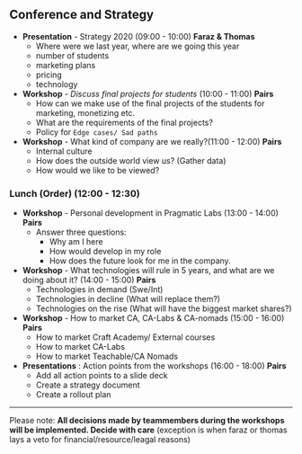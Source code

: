 ## **Conference and Strategy**

 - **Presentation** - Strategy 2020 (09:00 - 10:00) **Faraz & Thomas**
	 - Where were we last year, where are we going this year
	 - number of students
	 - marketing plans
	 - pricing
	 - technology
- **Workshop** - *Discuss final projects for students* (10:00 - 11:00) **Pairs**
	- How can we make use of the final projects of the students for marketing, monetizing etc.
	- What are the requirements of the final projects?
	- Policy for `Edge cases/ Sad paths`
- **Workshop** - What kind of company are we really?(11:00 - 12:00) **Pairs**
	- Internal culture
	- How does the outside world view us? (Gather data)
	- How would we like to be viewed?
	
### Lunch (Order) (12:00 - 12:30)

- **Workshop** - Personal development in Pragmatic Labs (13:00 - 14:00) **Pairs**
	- Answer three questions:
		- Why am I here
		- How would develop in my role
		- How does the future look for me in the company.
- **Workshop** - What technologies will rule in 5 years, and what are we doing about it? 
(14:00 - 15:00) **Pairs**
	-	Technologies in demand (Swe/Int)
	-	Technologies in decline (What will replace them?)
	-	Technologies on the rise (What will have the biggest market shares?)
- **Workshop** - How to market CA, CA-Labs & CA-nomads (15:00 - 16:00) **Pairs**
	- How to market Craft Academy/ External courses
	- How to market CA-Labs
	- How to market Teachable/CA Nomads
- **Presentations** : Action points from the workshops (16:00 - 18:00) **Pairs**
	- Add all action points to a slide deck
	- Create a strategy document
	- Create a rollout plan

____

Please note:
**All decisions made by teammembers during the workshops will be implemented. Decide with care** 
(exception is when faraz or thomas lays a veto for financial/resource/leagal reasons)
